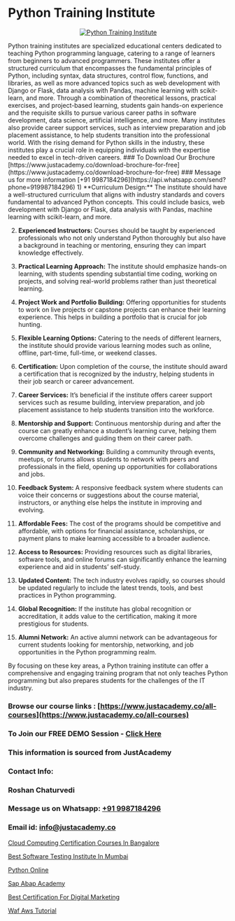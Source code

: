 # Python Training Institute

<p align="center">
  <a href="https://justacademy.co/course-detail/python-training">
    <img src="https://justacademy.co/storage2/course_image/1709713400_course_image.webp" alt="Python Training Institute">
  </a>
</p>
Python training institutes are specialized educational centers dedicated to teaching Python programming language, catering to a range of learners from beginners to advanced programmers. These institutes offer a structured curriculum that encompasses the fundamental principles of Python, including syntax, data structures, control flow, functions, and libraries, as well as more advanced topics such as web development with Django or Flask, data analysis with Pandas, machine learning with scikit-learn, and more. Through a combination of theoretical lessons, practical exercises, and project-based learning, students gain hands-on experience and the requisite skills to pursue various career paths in software development, data science, artificial intelligence, and more. Many institutes also provide career support services, such as interview preparation and job placement assistance, to help students transition into the professional world. With the rising demand for Python skills in the industry, these institutes play a crucial role in equipping individuals with the expertise needed to excel in tech-driven careers.
### To Download Our Brochure [https://www.justacademy.co/download-brochure-for-free](https://www.justacademy.co/download-brochure-for-free)
### Message us for more information [+91 9987184296](https://api.whatsapp.com/send?phone=919987184296)
1) **Curriculum Design:** The institute should have a well-structured curriculum that aligns with industry standards and covers fundamental to advanced Python concepts. This could include basics, web development with Django or Flask, data analysis with Pandas, machine learning with scikit-learn, and more.

2) **Experienced Instructors:** Courses should be taught by experienced professionals who not only understand Python thoroughly but also have a background in teaching or mentoring, ensuring they can impart knowledge effectively.

3) **Practical Learning Approach:** The institute should emphasize hands-on learning, with students spending substantial time coding, working on projects, and solving real-world problems rather than just theoretical learning.

4) **Project Work and Portfolio Building:** Offering opportunities for students to work on live projects or capstone projects can enhance their learning experience. This helps in building a portfolio that is crucial for job hunting.

5) **Flexible Learning Options:** Catering to the needs of different learners, the institute should provide various learning modes such as online, offline, part-time, full-time, or weekend classes.

6) **Certification:** Upon completion of the course, the institute should award a certification that is recognized by the industry, helping students in their job search or career advancement.

7) **Career Services:** It’s beneficial if the institute offers career support services such as resume building, interview preparation, and job placement assistance to help students transition into the workforce.

8) **Mentorship and Support:** Continuous mentorship during and after the course can greatly enhance a student’s learning curve, helping them overcome challenges and guiding them on their career path.

9) **Community and Networking:** Building a community through events, meetups, or forums allows students to network with peers and professionals in the field, opening up opportunities for collaborations and jobs.

10) **Feedback System:** A responsive feedback system where students can voice their concerns or suggestions about the course material, instructors, or anything else helps the institute in improving and evolving.

11) **Affordable Fees:** The cost of the programs should be competitive and affordable, with options for financial assistance, scholarships, or payment plans to make learning accessible to a broader audience.

12) **Access to Resources:** Providing resources such as digital libraries, software tools, and online forums can significantly enhance the learning experience and aid in students’ self-study.

13) **Updated Content:** The tech industry evolves rapidly, so courses should be updated regularly to include the latest trends, tools, and best practices in Python programming.

14) **Global Recognition:** If the institute has global recognition or accreditation, it adds value to the certification, making it more prestigious for students.

15) **Alumni Network:** An active alumni network can be advantageous for current students looking for mentorship, networking, and job opportunities in the Python programming realm.

By focusing on these key areas, a Python training institute can offer a comprehensive and engaging training program that not only teaches Python programming but also prepares students for the challenges of the IT industry.

### Browse our course links : [https://www.justacademy.co/all-courses](https://www.justacademy.co/all-courses) 
### To Join our FREE DEMO Session - [Click Here](https://www.justacademy.co/register-for-course-demo)


### This information is sourced from JustAcademy
### Contact Info:
### Roshan Chaturvedi
### Message us on Whatsapp: [+91 9987184296](https://api.whatsapp.com/send?phone=919987184296)
### Email id: [info@justacademy.co](mailto:info@justacademy.co)
                
[Cloud Computing Certification Courses In Bangalore](https://www.linkedin.com/pulse/cloud-computing-certification-courses-bangalore-justacademy-mumbai-2yh7c?trackingId=gC4wmDZnfd3YzAm8OdHVhg%3D%3D&lipi=urn%3Ali%3Apage%3Ad_flagship3_showcase_admin%3Bd7Lyhom7ShKzEAWk1fq2Tw%3D%3D)

[Best Software Testing Institute In Mumbai](https://www.linkedin.com/pulse/best-software-testing-institute-mumbai-justacademy-boston-kbjhe?trackingId=gFxMc%2FwojgFZmIiF84Q1cg%3D%3D&lipi=urn%3Ali%3Apage%3Ad_flagship3_company_admin%3BC7wHxoojR%2FG%2BgYiTIGaekw%3D%3D)

[Python Online](https://medium.com/@roneet705/python-online-87cd3bf38970)

[Sap Abap Academy](https://medium.com/@ranemanish460/sap-abap-academy-e436af4bdf24)

[Best Certification For Digital Marketing](https://justacademyin.github.io/justacademy/best-certification-for-digital-marketing)

[Waf Aws Tutorial](https://justacademyin.github.io/justacademy/waf-aws-tutorial)

